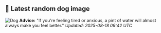 ## 🐶 Latest random dog image
![Dog](https://images.dog.ceo/breeds/maltese/n02085936_5012.jpg)
**Advice:** "If you're feeling tired or anxious, a pint of water will almost always make you feel better."
*Updated: 2025-08-18 09:42 UTC*
